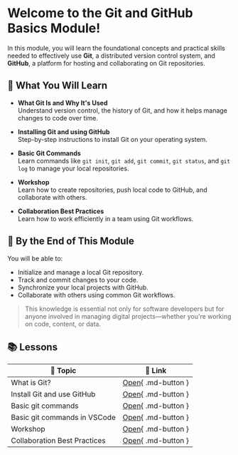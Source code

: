 # Welcome to the Git and GitHub Basics Module!

In this module, you will learn the foundational concepts and practical skills needed to effectively use **Git**, a distributed version control system, and **GitHub**, a platform for hosting and collaborating on Git repositories.

## 📌 What You Will Learn

- **What Git Is and Why It's Used**  
  Understand version control, the history of Git, and how it helps manage changes to code over time.

- **Installing Git and using GitHub**  
  Step-by-step instructions to install Git on your operating system.

- **Basic Git Commands**  
  Learn commands like `git init`, `git add`, `git commit`, `git status`, and `git log` to manage your local repositories.

- **Workshop**  
  Learn how to create repositories, push local code to GitHub, and collaborate with others.

- **Collaboration Best Practices**  
  Learn how to work efficiently in a team using Git workflows.

## 🎯 By the End of This Module

You will be able to:

- Initialize and manage a local Git repository.
- Track and commit changes to your code.
- Synchronize your local projects with GitHub.
- Collaborate with others using common Git workflows.

> This knowledge is essential not only for software developers but for anyone involved in managing digital projects—whether you're working on code, content, or data.

## 📚 Lessons


| 📘 Topic                        | 🔗 Link                                            |
|--------------------------------|----------------------------------------------------|
| What is Git?                   | [Open](lessons/what_is_git.en.md){ .md-button }    |
| Install Git and use GitHub     | [Open](lessons/installing_git.en.md){ .md-button } |
| Basic git commands             | [Open](lessons/commands.en.md){ .md-button }       |
| Basic git commands in VSCode   | [Open](lessons/commands_vs_code.en.md){ .md-button }|
| Workshop                       | [Open](lessons/workshop.en.md){ .md-button }       |
| Collaboration Best Practices   | [Open](lessons/best_practices.en.md){ .md-button } |